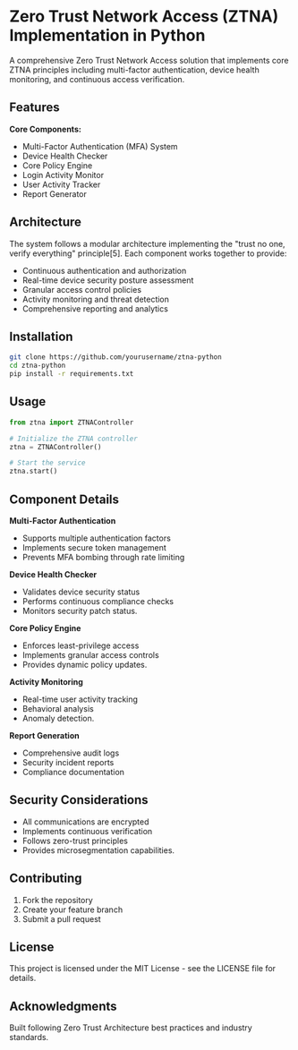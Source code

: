 # Zero Trust Network Access (ZTNA) Implementation in Python

A comprehensive Zero Trust Network Access solution that implements core ZTNA principles including multi-factor authentication, device health monitoring, and continuous access verification.

## Features

**Core Components:**
- Multi-Factor Authentication (MFA) System
- Device Health Checker
- Core Policy Engine
- Login Activity Monitor
- User Activity Tracker
- Report Generator

## Architecture

The system follows a modular architecture implementing the "trust no one, verify everything" principle[5]. Each component works together to provide:

- Continuous authentication and authorization
- Real-time device security posture assessment
- Granular access control policies
- Activity monitoring and threat detection
- Comprehensive reporting and analytics

## Installation

```bash
git clone https://github.com/yourusername/ztna-python
cd ztna-python
pip install -r requirements.txt
```

## Usage

```python
from ztna import ZTNAController

# Initialize the ZTNA controller
ztna = ZTNAController()

# Start the service
ztna.start()
```

## Component Details

**Multi-Factor Authentication**
- Supports multiple authentication factors
- Implements secure token management
- Prevents MFA bombing through rate limiting

**Device Health Checker**
- Validates device security status
- Performs continuous compliance checks
- Monitors security patch status.

**Core Policy Engine**
- Enforces least-privilege access
- Implements granular access controls
- Provides dynamic policy updates.

**Activity Monitoring**
- Real-time user activity tracking
- Behavioral analysis
- Anomaly detection.

**Report Generation**
- Comprehensive audit logs
- Security incident reports
- Compliance documentation

## Security Considerations

- All communications are encrypted
- Implements continuous verification
- Follows zero-trust principles
- Provides microsegmentation capabilities.

## Contributing

1. Fork the repository
2. Create your feature branch
3. Submit a pull request

## License

This project is licensed under the MIT License - see the LICENSE file for details.

## Acknowledgments

Built following Zero Trust Architecture best practices and industry standards.
